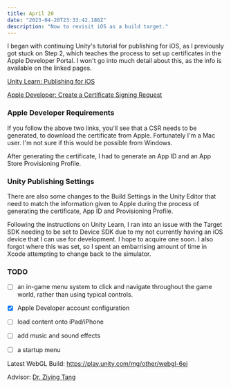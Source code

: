 ```yaml
---
title: April 20 
date: "2023-04-20T23:33:42.186Z"
description: "Now to revisit iOS as a build target."
---
```


I began with continuing Unity's tutorial for publishing for iOS, as I previously got stuck on Step 2, which teaches the process to set up certificates in the Apple Developer Portal. I won't go into much detail about this, as the info is available on the linked pages.

[Unity Learn: Publishing for iOS](https://learn.unity.com/tutorial/publishing-for-ios#)

[Apple Developer: Create a Certificate Signing Request](https://developer.apple.com/help/account/create-certificates/create-a-certificate-signing-request)

### Apple Developer Requirements
If you follow the above two links, you'll see that a CSR needs to be generated, to download the certificate from Apple. Fortunately I'm a Mac user. I'm not sure if this would be possible from Windows.

After generating the certificate, I had to generate an App ID and an App Store Provisioning Profile.


### Unity Publishing Settings
There are also some changes to the Build Settings in the Unity Editor that need to match the information given to Apple during the process of generating the certificate, App ID and Provisioning Profile.

Following the instructions on Unity Learn, I ran into an issue with the Target SDK needing to be set to Device SDK due to my not currently having an iOS device that I can use for development. I hope to acquire one soon. I also forgot where this was set, so I spent an embarrising amount of time in Xcode attempting to change back to the simulator.

### TODO 
- [ ] an in-game menu system to click and navigate throughout the game world, rather than using typical controls.
- [X] Apple Developer account configuration
- [ ] load content onto iPad/iPhone
- [ ] add music and sound effects
- [ ] a startup menu


Latest WebGL Build: https://play.unity.com/mg/other/webgl-6ej

Advisor: [Dr. Ziying Tang](https://www.towson.edu/fcsm/departments/computerinfosci/facultystaff/ztang.html)
